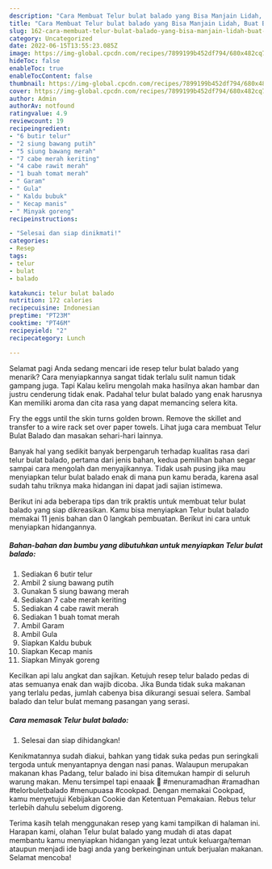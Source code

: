 ```yaml
---
description: "Cara Membuat Telur bulat balado yang Bisa Manjain Lidah, Buat Buka Puasa Lezat"
title: "Cara Membuat Telur bulat balado yang Bisa Manjain Lidah, Buat Buka Puasa Lezat"
slug: 162-cara-membuat-telur-bulat-balado-yang-bisa-manjain-lidah-buat-buka-puasa-lezat
category: Uncategorized
date: 2022-06-15T13:55:23.085Z
image: https://img-global.cpcdn.com/recipes/7899199b452df794/680x482cq70/telur-bulat-balado-foto-resep-utama.jpg
hideToc: false
enableToc: true
enableTocContent: false
thumbnail: https://img-global.cpcdn.com/recipes/7899199b452df794/680x482cq70/telur-bulat-balado-foto-resep-utama.jpg
cover: https://img-global.cpcdn.com/recipes/7899199b452df794/680x482cq70/telur-bulat-balado-foto-resep-utama.jpg
author: Admin
authorAv: notfound
ratingvalue: 4.9
reviewcount: 19
recipeingredient:
- "6 butir telur"
- "2 siung bawang putih"
- "5 siung bawang merah"
- "7 cabe merah keriting"
- "4 cabe rawit merah"
- "1 buah tomat merah"
- " Garam"
- " Gula"
- " Kaldu bubuk"
- " Kecap manis"
- " Minyak goreng"
recipeinstructions:

- "Selesai dan siap dinikmati!"
categories:
- Resep
tags:
- telur
- bulat
- balado

katakunci: telur bulat balado 
nutrition: 172 calories
recipecuisine: Indonesian
preptime: "PT23M"
cooktime: "PT46M"
recipeyield: "2"
recipecategory: Lunch

---
```



Selamat pagi Anda sedang mencari ide resep telur bulat balado yang menarik? Cara menyiapkannya sangat tidak terlalu sulit namun tidak gampang juga. Tapi Kalau keliru mengolah maka hasilnya akan hambar dan justru cenderung tidak enak. Padahal telur bulat balado yang enak harusnya Kan memiliki aroma dan cita rasa yang dapat memancing selera kita.


Fry the eggs until the skin turns golden brown. Remove the skillet and transfer to a wire rack set over paper towels. Lihat juga cara membuat Telur Bulat Balado dan masakan sehari-hari lainnya.

Banyak hal yang sedikit banyak berpengaruh terhadap kualitas rasa dari telur bulat balado, pertama dari jenis bahan, kedua pemilihan bahan segar sampai cara mengolah dan menyajikannya. Tidak usah pusing jika mau menyiapkan telur bulat balado enak di mana pun kamu berada, karena asal sudah tahu triknya maka hidangan ini dapat jadi sajian istimewa.


Berikut ini ada beberapa tips dan trik praktis untuk membuat telur bulat balado yang siap dikreasikan. Kamu bisa menyiapkan Telur bulat balado memakai 11 jenis bahan dan 0 langkah pembuatan. Berikut ini cara untuk menyiapkan hidangannya.

<!--inarticleads1-->

##### Bahan-bahan dan bumbu yang dibutuhkan untuk menyiapkan Telur bulat balado:

1. Sediakan 6 butir telur
1. Ambil 2 siung bawang putih
1. Gunakan 5 siung bawang merah
1. Sediakan 7 cabe merah keriting
1. Sediakan 4 cabe rawit merah
1. Sediakan 1 buah tomat merah
1. Ambil  Garam
1. Ambil  Gula
1. Siapkan  Kaldu bubuk
1. Siapkan  Kecap manis
1. Siapkan  Minyak goreng


Kecilkan api lalu angkat dan sajikan. Ketujuh resep telur balado pedas di atas semuanya enak dan wajib dicoba. Jika Bunda tidak suka makanan yang terlalu pedas, jumlah cabenya bisa dikurangi sesuai selera. Sambal balado dan telur bulat memang pasangan yang serasi. 

<!--inarticleads2-->

##### Cara memasak Telur bulat balado:


1. Selesai dan siap dihidangkan!

Kenikmatannya sudah diakui, bahkan yang tidak suka pedas pun seringkali tergoda untuk menyantapnya dengan nasi panas. Walaupun merupakan makanan khas Padang, telur balado ini bisa ditemukan hampir di seluruh warung makan. Menu tersimpel tapi enaaak 🥰 #menuramadhan #ramadhan #telorbuletbalado #menupuasa #cookpad. Dengan memakai Cookpad, kamu menyetujui Kebijakan Cookie dan Ketentuan Pemakaian. Rebus telur terlebih dahulu sebelum digoreng. 

Terima kasih telah menggunakan resep yang kami tampilkan di halaman ini. Harapan kami, olahan Telur bulat balado yang mudah di atas dapat membantu kamu menyiapkan hidangan yang lezat untuk keluarga/teman ataupun menjadi ide bagi anda yang berkeinginan untuk berjualan makanan. Selamat mencoba!
